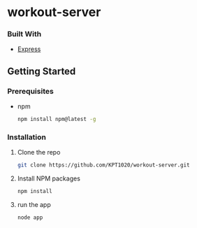 # workout-server
### Built With

* [Express](https://expressjs.com/)


<!-- GETTING STARTED -->
## Getting Started

### Prerequisites

* npm
  ```sh
  npm install npm@latest -g
  ```

### Installation

1. Clone the repo
   ```sh
   git clone https://github.com/KPT1020/workout-server.git
   ```
2. Install NPM packages
   ```sh
   npm install
   ```
3. run the app
   ```sh
   node app
   ```
